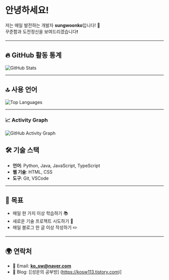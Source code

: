 # 안녕하세요!  
저는 매일 발전하는 개발자 **sungwoonko**입니다! 🌱 <br>
꾸준함과 도전정신을 보여드리겠습니다❗

---

## 🔥 GitHub 활동 통계
![GitHub Stats](https://github-readme-stats.vercel.app/api?username=sungwoonko&show_icons=true&theme=radical)

---

## 🔝 사용 언어
![Top Languages](https://github-readme-stats.vercel.app/api/top-langs/?username=sungwoonko&layout=compact&theme=dark)

---

### 📈 Activity Graph
![GitHub Activity Graph](https://github-readme-activity-graph.cyclic.app/graph?username=sungwoonko&theme=react-dark)




## 🛠️ 기술 스택
- **언어**: Python, Java, JavaScript, TypeScript
- **웹 기술**: HTML, CSS
- **도구**: Git, VSCode

---

## 🌟 목표
- 매일 한 가지 이상 학습하기 📚
- 새로운 기술 프로젝트 시도하기 🚀
- 매일 블로그 한 글 이상 작성하기 ✏️

---

## 🌍 연락처
- 📧 Email: **ko_sw@naver.com**
- 📝 Blog: [[성운의 공부방] (https://kosw113.tistory.com)]

